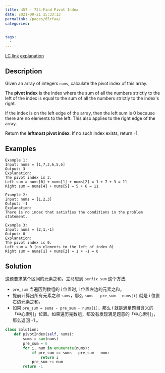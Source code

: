 ```yaml
---
title: 457 - 724-Find Pivot Index
date: 2021-09-21 15:33:13
permalink: /pages/65cfaa/
categories:
  

tags:
  - 
---
```

[LC link](https://leetcode.com/problems/find-pivot-index/)
[explanation](https://leetcode-cn.com/problems/find-pivot-index/solution/xiang-jie-presumhao-de-ti-jie-ying-gai-k-mzsg/)
## Description
Given an array of integers `nums`, calculate the pivot index of this array.

The **pivot index** is the index where the sum of all the numbers strictly to the left of the index is equal to the sum of all the numbers strictly to the index's right.

If the index is on the left edge of the array, then the left sum is 0 because there are no elements to the left. This also applies to the right edge of the array.

Return the **leftmost pivot index**. If no such index exists, return -1.

## Examples

```
Example 1:
Input: nums = [1,7,3,6,5,6]
Output: 3
Explanation:
The pivot index is 3.
Left sum = nums[0] + nums[1] + nums[2] = 1 + 7 + 3 = 11
Right sum = nums[4] + nums[5] = 5 + 6 = 11

Example 2:
Input: nums = [1,2,3]
Output: -1
Explanation:
There is no index that satisfies the conditions in the problem statement.

Example 3:
Input: nums = [2,1,-1]
Output: 0
Explanation:
The pivot index is 0.
Left sum = 0 (no elements to the left of index 0)
Right sum = nums[1] + nums[2] = 1 + -1 = 0
```
## Solution
这题要求某个区间的元素之和，立马想到 `perfix sum` 这个方法.

- `pre_sum` 当遍历到数组的 i 位置时, i 位置左边的元素之和。
- 提前计算出所有元素之和 `sums`，那么 `sums - pre_sum - nums[i]` 就是 i 位置右边元素之和。
- 如果 `pre_sum = sums - pre_sum - nums[i]`，那么 i 就是满足题目含义的「中心索引」位置。如果遍历完数组，都没有发现满足题意的「中心索引」，那么返回 -1 。

```python
class Solution:
    def pivotIndex(self, nums):
        sums = sum(nums)
        pre_sum = 0
        for i, num in enumerate(nums):
            if pre_sum == sums - pre_sum - num:
                return i
            pre_sum += num
        return -1
```